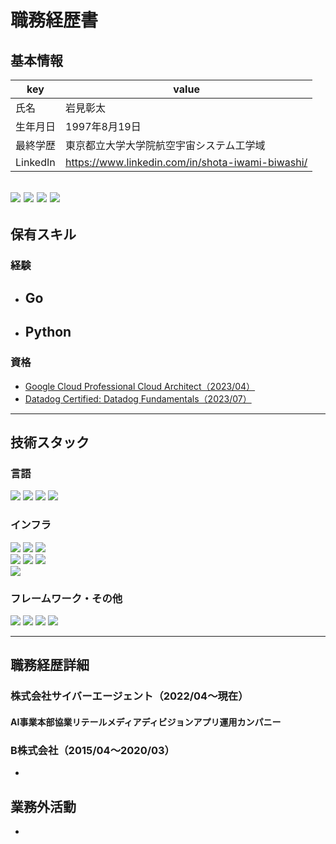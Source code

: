 # 職務経歴書

## 基本情報

|key|value|
|---|---|
|氏名|岩見彰太|
|生年月日|1997年8月19日|
|最終学歴|東京都立大学大学院航空宇宙システム工学域|
|LinkedIn|https://www.linkedin.com/in/shota-iwami-biwashi/|

[<img src="https://img.shields.io/badge/-biwashi-3EA8FF.svg?logo=zenn&style=popout">](https://zenn.dev/biwashi) [<img src="https://img.shields.io/badge/-B__Sardine-000000.svg?logo=x&style=popout">](https://twitter.com/B_Sardine) <img src="https://img.shields.io/badge/-Shota%20Iwami-0A66C2.svg?logo=Linkedin&style=popout"> <img src="https://img.shields.io/badge/-BIwashi-181717.svg?logo=Github&style=popout">
---

## 保有スキル
### 経験

- Go
  - 
- Python
  - 

### 資格
- [Google Cloud Professional Cloud Architect（2023/04）](https://www.credential.net/a7e784e3-fc3e-4b21-bb96-6890d867b6a4)
- [Datadog Certified: Datadog Fundamentals（2023/07）](https://www.credly.com/badges/9e3a9ae6-46e5-4654-8911-c39b4c157cea/linked_in?t=ry3g0t)



---

## 技術スタック

### 言語
<img src="https://img.shields.io/badge/-Go-76E1FE.svg?logo=go&style=popout">
<img src="https://img.shields.io/badge/-Python-3776AB.svg?logo=python&style=popout">
<img src="https://img.shields.io/badge/-Ruby-CC342D.svg?logo=ruby&style=popout">
<img src="https://img.shields.io/badge/-C++-00599C.svg?logo=cplusplus&style=popout">

### インフラ
<img src="https://img.shields.io/badge/-AWS-232F3E.svg?logo=amazon-aws&style=popout">

<img src="https://img.shields.io/badge/-AWS%20Fargate-FF9900.svg?logo=aws-fargate&style=popout">

<img src="https://img.shields.io/badge/-AWS%20Aurora-3B4AC7.svg?&style=popout">

<br>

<img src="https://img.shields.io/badge/-Google%20Cloud-4285F4.svg?logo=google-cloud&style=popout">
<img src="https://img.shields.io/badge/-Cloud%20Run-4285F4.svg?logo=google-cloud&style=popout">
<img src="https://img.shields.io/badge/-Cloud%20Spanner-4285F4.svg?logo=google-cloud&style=popout">

<br>

<img src="https://img.shields.io/badge/-Datadog-632CA6.svg?logo=Datadog&style=popout">


### フレームワーク・その他
<img src="https://img.shields.io/badge/-gRPC-5CAFB4.svg?logo=&style=popout">
<img src="https://img.shields.io/badge/-grpc--gateway-5CAFB4.svg?logo=&style=popout">
<img src="https://img.shields.io/badge/-Rails-CC0000.svg?logo=rubyonrails&style=popout">
<img src="https://img.shields.io/badge/-Flask-000000.svg?logo=flask&style=popout">


---

## 職務経歴詳細

### 株式会社サイバーエージェント（2022/04〜現在）

#### AI事業本部協業リテールメディアディビジョンアプリ運用カンパニー


### B株式会社（2015/04〜2020/03）
- 

## 業務外活動

- 
